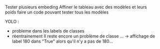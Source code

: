 Tester plusieurs embeding
Affiner le tableau avec des modèles et leurs poids
faire un code pouvant tester tous les modèles

YOLO : 
- probleme dans les labels de classes
- réentrainement
Il reste encore un problème de classe ... -> affichage de label 180 dans "True" alors qu'il n'y a pas de 180...
